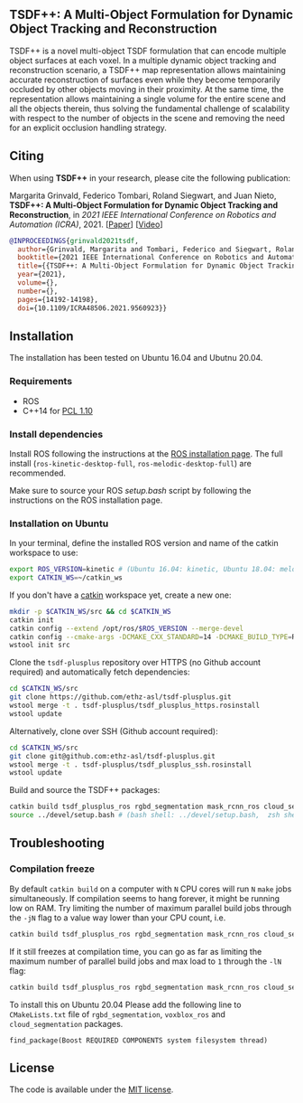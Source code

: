 ## TSDF++: A Multi-Object Formulation for Dynamic Object Tracking and Reconstruction

TSDF++ is a novel multi-object TSDF formulation that can encode multiple object surfaces at each voxel. In a multiple dynamic object tracking and reconstruction scenario, a TSDF++ map representation allows maintaining accurate reconstruction of surfaces even while they become temporarily occluded by other objects moving in their proximity. At the same time, the representation allows maintaining a single volume for the entire scene and all the objects therein, thus solving the fundamental challenge of scalability with respect to the number of objects in the scene and removing the need for an explicit occlusion handling strategy.

## Citing 

When using **TSDF++** in your research, please cite the following publication:

Margarita Grinvald, Federico Tombari, Roland Siegwart, and Juan Nieto, **TSDF++: A Multi-Object Formulation for Dynamic Object Tracking and Reconstruction**, in _2021 IEEE International Conference on Robotics and Automation (ICRA)_, 2021. [[Paper](https://arxiv.org/abs/2105.07468)] [[Video](https://youtu.be/dSJmoeVasI0)]

```bibtex
@INPROCEEDINGS{grinvald2021tsdf,
  author={Grinvald, Margarita and Tombari, Federico and Siegwart, Roland and Nieto, Juan},
  booktitle={2021 IEEE International Conference on Robotics and Automation (ICRA)}, 
  title={{TSDF++: A Multi-Object Formulation for Dynamic Object Tracking and Reconstruction}}, 
  year={2021},
  volume={},
  number={},
  pages={14192-14198},
  doi={10.1109/ICRA48506.2021.9560923}}
```

## Installation

The installation has been tested on Ubuntu 16.04 and Ubutnu 20.04.

### Requirements
- ROS 
- C++14 for [PCL 1.10](https://github.com/PointCloudLibrary/pcl)

### Install dependencies
Install ROS following the instructions at the [ROS installation page](http://wiki.ros.org/ROS/Installation). The full install (`ros-kinetic-desktop-full`, `ros-melodic-desktop-full`) are recommended. 

Make sure to source your ROS _setup.bash_ script by following the instructions on the ROS installation page.


### Installation on Ubuntu
In your terminal, define the installed ROS version and name of the catkin workspace to use:
```bash
export ROS_VERSION=kinetic # (Ubuntu 16.04: kinetic, Ubuntu 18.04: melodic)
export CATKIN_WS=~/catkin_ws
```

If you don't have a [catkin](http://wiki.ros.org/catkin) workspace yet, create a new one:
```bash
mkdir -p $CATKIN_WS/src && cd $CATKIN_WS
catkin init
catkin config --extend /opt/ros/$ROS_VERSION --merge-devel 
catkin config --cmake-args -DCMAKE_CXX_STANDARD=14 -DCMAKE_BUILD_TYPE=Release
wstool init src
```

Clone the `tsdf-plusplus` repository over HTTPS (no Github account required) and automatically fetch dependencies:
```bash
cd $CATKIN_WS/src
git clone https://github.com/ethz-asl/tsdf-plusplus.git
wstool merge -t . tsdf-plusplus/tsdf_plusplus_https.rosinstall
wstool update
```

Alternatively, clone over SSH (Github account required):
```bash
cd $CATKIN_WS/src
git clone git@github.com:ethz-asl/tsdf-plusplus.git
wstool merge -t . tsdf-plusplus/tsdf_plusplus_ssh.rosinstall
wstool update
```

Build and source the TSDF++ packages:
```bash
catkin build tsdf_plusplus_ros rgbd_segmentation mask_rcnn_ros cloud_segmentation
source ../devel/setup.bash # (bash shell: ../devel/setup.bash,  zsh shell: ../devel/setup.zsh)
```


## Troubleshooting
### Compilation freeze
By default `catkin build` on a computer with `N` CPU cores will run `N` `make` jobs simultaneously. If compilation seems to hang forever, it might be running low on RAM. Try limiting the number of maximum parallel build jobs through the `-jN` flag to a value way lower than your CPU count, i.e.
```bash
catkin build tsdf_plusplus_ros rgbd_segmentation mask_rcnn_ros cloud_segmentation -j4
```
If it still freezes at compilation time, you can go as far as limiting the maximum number of parallel build jobs and max load to `1` through the `-lN` flag:
```bash
catkin build tsdf_plusplus_ros rgbd_segmentation mask_rcnn_ros cloud_segmentation -j1 -l1
```

To install this on Ubuntu  20.04 Please add the following line to `CMakeLists.txt` file of `rgbd_segmentation`, `voxblox_ros` and `cloud_segmentation` packages.

```
find_package(Boost REQUIRED COMPONENTS system filesystem thread)
```

## License
The code is available under the [MIT license](https://github.com/ethz-asl/tsdf-plusplus/blob/master/LICENSE).
